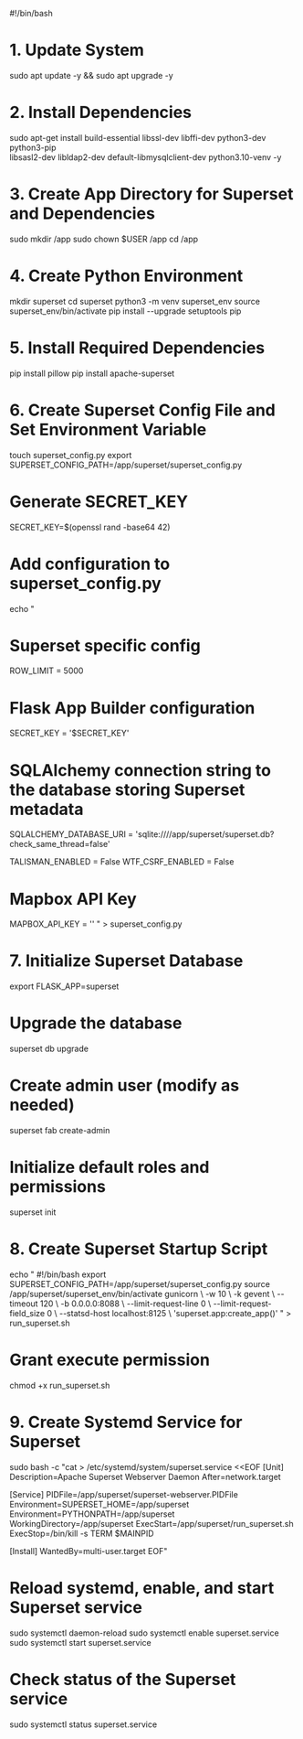 #!/bin/bash

# 1. Update System
sudo apt update -y && sudo apt upgrade -y

# 2. Install Dependencies
sudo apt-get install build-essential libssl-dev libffi-dev python3-dev python3-pip \
libsasl2-dev libldap2-dev default-libmysqlclient-dev python3.10-venv -y

# 3. Create App Directory for Superset and Dependencies
sudo mkdir /app
sudo chown $USER /app
cd /app

# 4. Create Python Environment
mkdir superset
cd superset
python3 -m venv superset_env
source superset_env/bin/activate
pip install --upgrade setuptools pip

# 5. Install Required Dependencies
pip install pillow
pip install apache-superset

# 6. Create Superset Config File and Set Environment Variable
touch superset_config.py
export SUPERSET_CONFIG_PATH=/app/superset/superset_config.py

# Generate SECRET_KEY
SECRET_KEY=$(openssl rand -base64 42)

# Add configuration to superset_config.py
echo "
# Superset specific config
ROW_LIMIT = 5000

# Flask App Builder configuration
SECRET_KEY = '$SECRET_KEY'

# SQLAlchemy connection string to the database storing Superset metadata
SQLALCHEMY_DATABASE_URI = 'sqlite:////app/superset/superset.db?check_same_thread=false'

TALISMAN_ENABLED = False
WTF_CSRF_ENABLED = False

# Mapbox API Key
MAPBOX_API_KEY = ''
" > superset_config.py

# 7. Initialize Superset Database
export FLASK_APP=superset

# Upgrade the database
superset db upgrade

# Create admin user (modify as needed)
superset fab create-admin

# Initialize default roles and permissions
superset init

# 8. Create Superset Startup Script
echo "
#!/bin/bash
export SUPERSET_CONFIG_PATH=/app/superset/superset_config.py
source /app/superset/superset_env/bin/activate
gunicorn \\
      -w 10 \\
      -k gevent \\
      --timeout 120 \\
      -b  0.0.0.0:8088 \\
      --limit-request-line 0 \\
      --limit-request-field_size 0 \\
      --statsd-host localhost:8125 \\
      'superset.app:create_app()'
" > run_superset.sh

# Grant execute permission
chmod +x run_superset.sh

# 9. Create Systemd Service for Superset
sudo bash -c "cat > /etc/systemd/system/superset.service <<EOF
[Unit]
Description=Apache Superset Webserver Daemon
After=network.target

[Service]
PIDFile=/app/superset/superset-webserver.PIDFile
Environment=SUPERSET_HOME=/app/superset
Environment=PYTHONPATH=/app/superset
WorkingDirectory=/app/superset
ExecStart=/app/superset/run_superset.sh
ExecStop=/bin/kill -s TERM \$MAINPID

[Install]
WantedBy=multi-user.target
EOF"

# Reload systemd, enable, and start Superset service
sudo systemctl daemon-reload
sudo systemctl enable superset.service
sudo systemctl start superset.service

# Check status of the Superset service
sudo systemctl status superset.service
